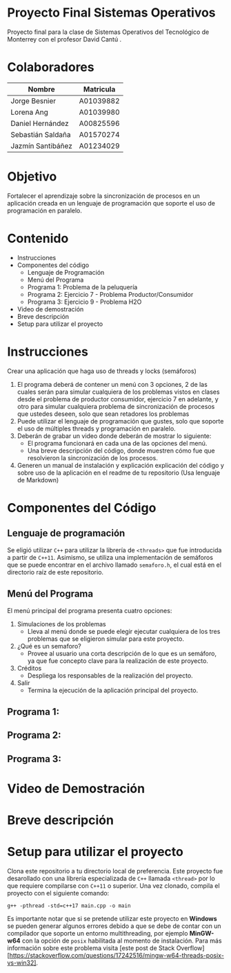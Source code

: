 # Proyecto Final Sistemas Operativos
Proyecto final para la clase de Sistemas Operativos del Tecnológico de Monterrey con el profesor David Cantú .

# Colaboradores
| Nombre              | Matricula        |
| -----------         | -----------      |
| Jorge Besnier       | A01039882        |
| Lorena Ang          | A01039980        |
| Daniel Hernández    | A00825596        |
| Sebastián Saldaña   | A01570274        |
| Jazmín Santibáñez   | A01234029        |

# Objetivo

Fortalecer el aprendizaje sobre la sincronización de procesos en un aplicación creada en un lenguaje de programación que soporte el uso de programación en paralelo.


# Contenido
* Instrucciones
* Componentes del código
  * Lenguaje de Programación	
  * Menú del Programa
  * Programa 1: Problema de la peluquería
  * Programa 2: Ejercicio 7 - Problema Productor/Consumidor
  * Programa 3:	Ejercicio 9 - Problema H2O
* Video de demostración
* Breve descripción	
* Setup para utilizar el proyecto

# Instrucciones

Crear una aplicación que haga uso de threads y locks (semáforos)
1. El programa deberá de contener un menú con 3 opciones, 2 de las cuales serán para simular cualquiera de los problemas vistos en clases desde el problema de productor consumidor, ejercicio 7 en adelante, y otro para simular cualquiera problema de sincronización de procesos que ustedes deseen, solo que sean retadores los problemas
2. Puede utilizar el lenguaje de programación que gustes, solo que soporte el uso de múltiples threads y programación en paralelo.
3. Deberán de grabar un video donde deberán de mostrar lo siguiente:
    *   El programa funcionará en cada una de las opciones del menú.
    *   Una breve descripción del código, donde muestren cómo fue que resolvieron la sincronización de los procesos.
4. Generen un manual de instalación y explicación explicación del código y sobre uso de la aplicación en el readme de tu repositorio (Usa lenguaje de Markdown)

# Componentes del Código


## Lenguaje de programación
Se eligió utilizar `C++` para utilizar la librería de `<threads>` que fue introducida a partir de `C++11`. Asimismo, se utiliza una implementación de semáforos que se puede encontrar en el archivo llamado `semaforo.h`, el cual está en el directorio raíz de este repositorio. 

## Menú del Programa
El menú principal del programa presenta cuatro opciones: 
1. Simulaciones de los problemas
   * Lleva al menú donde se puede elegir ejecutar cualquiera de los tres problemas que se eligieron simular para este proyecto. 
2. ¿Qué es un semaforo?
   * Provee al usuario una corta descripción de lo que es un semáforo, ya que fue concepto clave para la realización de este proyecto. 
3. Créditos
   * Despliega los responsables de la realización del proyecto. 
4. Salir
   * Termina la ejecución de la aplicación principal del proyecto.

## Programa 1:


## Programa 2:


## Programa 3:


# Video de Demostración


# Breve descripción


# Setup para utilizar el proyecto
Clona este repositorio a tu directorio local de preferencia. Este proyecto fue desarollado con una librería especializada de `C++` llamada `<thread>` por lo que requiere compilarse con `C++11` o superior. Una vez clonado, compila el proyecto con el siguiente comando:
~~~
g++ -pthread -std=c++17 main.cpp -o main
~~~
Es importante notar que si se pretende utilizar este proyecto en **Windows** se pueden generar algunos errores debido a que se debe de contar con un compilador que soporte un entorno multithreading, por ejemplo **MinGW-w64** con la opción de `posix` habilitada al momento de instalación. Para más información sobre este problema visita [este post de Stack Overflow][https://stackoverflow.com/questions/17242516/mingw-w64-threads-posix-vs-win32].
